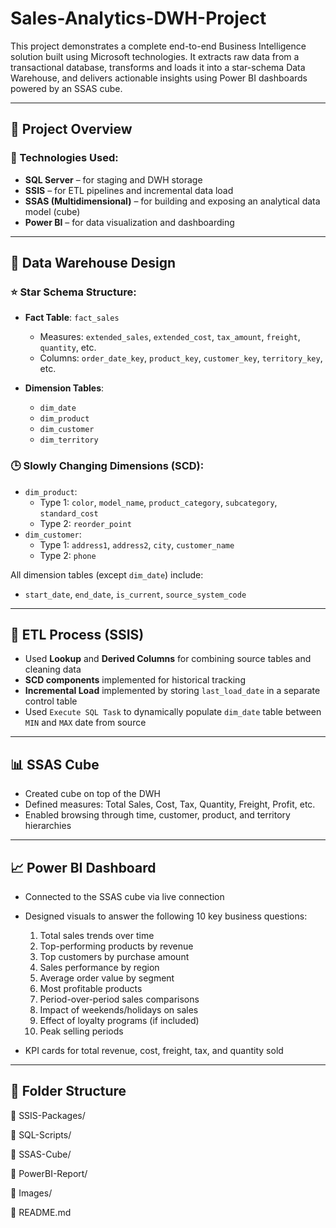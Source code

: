 # Sales-Analytics-DWH-Project
This project demonstrates a complete end-to-end Business Intelligence solution built using Microsoft technologies. It extracts raw data from a transactional database, transforms and loads it into a star-schema Data Warehouse, and delivers actionable insights using Power BI dashboards powered by an SSAS cube.

---

## 🚀 Project Overview

### 🔧 Technologies Used:
- **SQL Server** – for staging and DWH storage
- **SSIS** – for ETL pipelines and incremental data load
- **SSAS (Multidimensional)** – for building and exposing an analytical data model (cube)
- **Power BI** – for data visualization and dashboarding

---

## 🧱 Data Warehouse Design

### ⭐ Star Schema Structure:
- **Fact Table**: `fact_sales`
  - Measures: `extended_sales`, `extended_cost`, `tax_amount`, `freight`, `quantity`, etc.
  - Columns: `order_date_key`, `product_key`, `customer_key`, `territory_key`, etc.

- **Dimension Tables**:
  - `dim_date`
  - `dim_product`
  - `dim_customer`
  - `dim_territory`

### 🕒 Slowly Changing Dimensions (SCD):
- `dim_product`:  
  - Type 1: `color`, `model_name`, `product_category`, `subcategory`, `standard_cost`
  - Type 2: `reorder_point`
- `dim_customer`:  
  - Type 1: `address1`, `address2`, `city`, `customer_name`  
  - Type 2: `phone`

All dimension tables (except `dim_date`) include:
- `start_date`, `end_date`, `is_current`, `source_system_code`

---

## 🔄 ETL Process (SSIS)

- Used **Lookup** and **Derived Columns** for combining source tables and cleaning data
- **SCD components** implemented for historical tracking
- **Incremental Load** implemented by storing `last_load_date` in a separate control table
- Used `Execute SQL Task` to dynamically populate `dim_date` table between `MIN` and `MAX` date from source

---

## 📊 SSAS Cube

- Created cube on top of the DWH
- Defined measures: Total Sales, Cost, Tax, Quantity, Freight, Profit, etc.
- Enabled browsing through time, customer, product, and territory hierarchies

---

## 📈 Power BI Dashboard

- Connected to the SSAS cube via live connection
- Designed visuals to answer the following 10 key business questions:
  1. Total sales trends over time
  2. Top-performing products by revenue
  3. Top customers by purchase amount
  4. Sales performance by region
  5. Average order value by segment
  6. Most profitable products
  7. Period-over-period sales comparisons
  8. Impact of weekends/holidays on sales
  9. Effect of loyalty programs (if included)
  10. Peak selling periods

- KPI cards for total revenue, cost, freight, tax, and quantity sold

---

## 📁 Folder Structure

📂 SSIS-Packages/

📂 SQL-Scripts/

📂 SSAS-Cube/

📂 PowerBI-Report/

📂 Images/

📄 README.md

